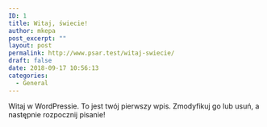 ```yaml
---
ID: 1
title: Witaj, świecie!
author: mkepa
post_excerpt: ""
layout: post
permalink: http://www.psar.test/witaj-swiecie/
draft: false
date: 2018-09-17 10:56:13
categories:
  - General
---
```

Witaj w WordPressie. To jest twój pierwszy wpis. Zmodyfikuj go lub usuń, a następnie rozpocznij pisanie!